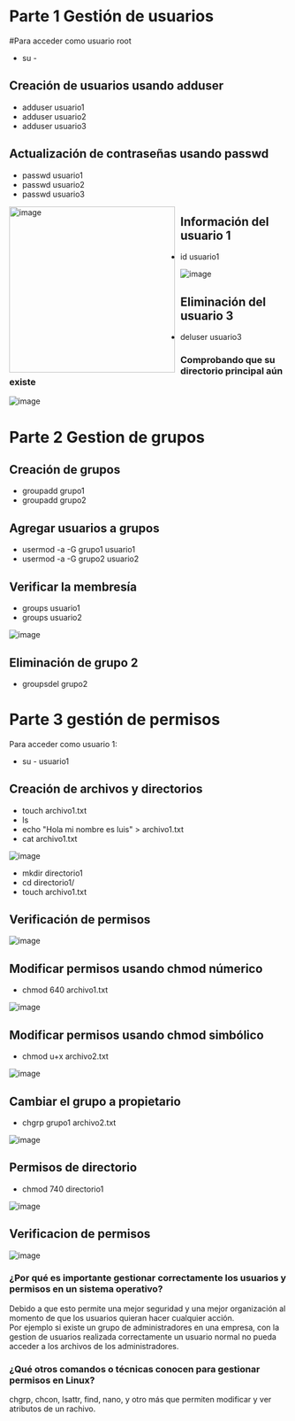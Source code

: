 
# Parte 1 Gestión de usuarios
#Para acceder como usuario root
- su - 
## Creación de usuarios usando adduser
- adduser usuario1
- adduser usuario2
- adduser usuario3
## Actualización de contraseñas usando passwd
- passwd usuario1
- passwd usuario2
- passwd usuario3

<img src="https://github.com/user-attachments/assets/7c024e32-68c4-49d9-ba8c-bd27b454983a" alt="image" width="300" style="float:left; margin-right:10px;">


## Información del usuario 1
- id usuario1

![image](https://github.com/user-attachments/assets/452eaf1a-f128-4960-94fe-6b3c3dd2c578)

## Eliminación del usuario 3
- deluser usuario3
### Comprobando que su directorio principal aún existe

![image](https://github.com/user-attachments/assets/f3a82e50-4c34-4da5-b73d-00ec0ea4c4e4)

# Parte 2 Gestion de grupos
## Creación de grupos
- groupadd grupo1  
- groupadd grupo2  

## Agregar usuarios a grupos
- usermod -a -G grupo1 usuario1
- usermod -a -G grupo2 usuario2

## Verificar la membresía
- groups usuario1
- groups usuario2

![image](https://github.com/user-attachments/assets/a816288f-32a1-4da2-bad9-369f99f45f68)

## Eliminación de grupo 2
- groupsdel grupo2

# Parte 3 gestión de permisos
Para acceder como usuario 1:
- su - usuario1

## Creación de archivos y directorios
- touch archivo1.txt
- ls
- echo "Hola mi nombre es luis" > archivo1.txt
- cat archivo1.txt

![image](https://github.com/user-attachments/assets/b5192db4-4a50-4c66-bd0a-f7cfd8654903)

- mkdir directorio1
- cd directorio1/
- touch archivo1.txt

## Verificación de permisos

![image](https://github.com/user-attachments/assets/023df9ea-1b1d-4b05-b177-99877f81a700)

## Modificar permisos usando chmod númerico
- chmod 640 archivo1.txt

![image](https://github.com/user-attachments/assets/8f4d9f26-c2f6-48ea-8568-c3386a159d33)

## Modificar permisos usando chmod simbólico
- chmod u+x archivo2.txt

![image](https://github.com/user-attachments/assets/dd26d475-c82d-4461-8ea3-cbc805e0c2b4)

## Cambiar el grupo a propietario
- chgrp grupo1 archivo2.txt 

![image](https://github.com/user-attachments/assets/bbc1eebf-d732-41b0-afc9-4a38724a6c65)

## Permisos de directorio
- chmod 740 directorio1

![image](https://github.com/user-attachments/assets/073637c6-ee6e-4ccb-813e-6c1551e1022a)

## Verificacion de permisos

![image](https://github.com/user-attachments/assets/dbed6a0f-b51d-4dec-a95b-32397c4b056d)

### ¿Por qué es importante gestionar correctamente los usuarios y permisos en un sistema operativo?
Debido a que esto permite una mejor seguridad y una mejor organización al momento de que los usuarios quieran hacer cualquier acción.  
Por ejemplo si existe un grupo de administradores en una empresa, con la gestion de usuarios realizada correctamente un usuario normal no pueda acceder a los archivos de los administradores.  
### ¿Qué otros comandos o técnicas conocen para gestionar permisos en Linux?
chgrp, chcon, lsattr, find, nano, y otro más que permiten modificar y ver atributos de un rachivo.



